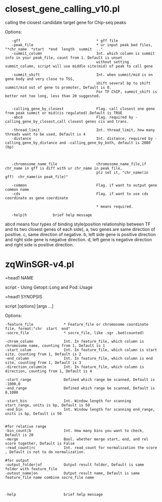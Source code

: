 # closest_gene_calling_v10.pl
calling the closest candidate target gene for Chip-seq peaks 


Options:

       -gff                                   * gff file 
       -peak_file                             * ur input peak bed files, "*chr_name  *start  *end  length  summit  .."
       -summit_column                         Int. which column is summit info in your peak_file, count from 1. Default is unset
                                              without setting summit_column, script will use middle site(mid) of peak to call gene
                                          
       -summit_shift                          Int. when summit/mid is on gene body and very close to TSS,
                                              shift several bp to shift summit/mid out of gene to promoter, Default is 0.
                                              For TF ChIP, summit_shift is better not too long, less than 20 suggested.
                                          

       -calling_gene_by_closest               Flag. call closest one gene from peak summit or mid(cis regulated).Default is TRUE
       -abcd                                  Flag. required by -calling_gene_by_closest,call closest genes cis and trans.

       -thread_limit                          Int. thread_limit, how many threads want to be used, Default is 4
       -distance                              Int. distance, required by -calling_gene_by_distance and -calling_gene_by_both, default is 2000 (bp)



       -chromosome_name_file                  chromosome_name_file,if chr_name in gff is diff with ur chr_name in peak_file,
                                              plz set it, "chr_name(in gff)  chr_name(in peak_file)"
                                          
       -common                                Flag. if want to output gene common name
       -cds                                   Flag. if want to use cds coordinate as gene coordinate

                                              * means required.
                                          
       -help|h            brief help message
       
       
abcd means four types of binding style(position relationship between TF and its two closest genes of each side), a, two genes are same direction of positive. c, same direction of negative. b, left side gene is positive direction and right side gene is negative direction. d, left gene is negative direction and right side is positive direction.




# zqWinSGR-v4.pl
=head1 NAME

script - Using Getopt::Long and Pod::Usage

=head1 SYNOPSIS

script [options] [args ...]

Options: 

	-feature_file              * Feature_file or chromosome coordinate file, format:"chr  start  end"
	-socre_file                * socre_file, like .sgr .bed(counted)

	-chrom_column              Int. In feature_file, which column is chromosome name, counting from 1, Default is 1
	-start_colum               Int. In feature_file, which column is start site, counting from 1, Default is 2
	-end_column                Int. In feature_file, which column is end site, counting from 1, Default is 3
	-direction_column|e        Int. In feature_file, which column is direction, counting from 1, Default is 4
	
	-start_range               Defined which range be scanned, Default is -1000,0
	-end_range                 Defined which range be scanned, Default is 0,1000
	
	-start_bin                 Int. Window length for scanning start_range, units is bp, Default is 50 
	-end_bin                   Int. Window length for scanning end_range, units is bp, Default is 50   

	
	#for relative range
	-bin_count|b               Int. How many bins you want to check, Default is 20   
	-merge                     Bool. whether merge start, end, and rel score together, Default is False
	-read_count|rc             Int. read_count for normalization the score , Default is not to do normalization.
	
	#for output
	-output_folder|of          Output result folder, Default is same folder with feature_file
	-outout_name|on            Output result name, Default is same feature_file name combine socre_file name
	

	
	-help			           brief help message
